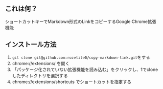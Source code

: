 ## これは何？
ショートカットキーでMarkdown形式のLinkをコピーするGoogle Chrome拡張機能

## インストール方法
1. `git clone git@github.com:rozelite0/copy-markdown-link.git`をする
2. chrome://extensions/ を開く
3. 「パッケージ化されていない拡張機能を読み込む」をクリックし、1でcloneしたディレクトリを選択する
4. chrome://extensions/shortcuts でショートカットを指定する